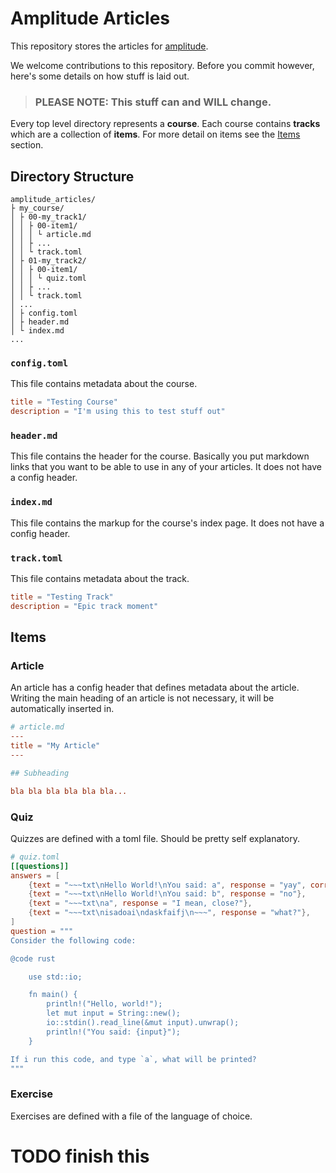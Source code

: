 [amplitude]: https://github.com/aspiringLich/amplitude
[TOML]: https://toml.io/en/

# Amplitude Articles

This repository stores the articles for [amplitude].

We welcome contributions to this repository. Before you commit however, here's some details on how stuff is laid out.

> ### **PLEASE NOTE:** This stuff can and WILL change.

Every top level directory represents a **course**. Each course contains **tracks** which are a collection of **items**. For more detail on items see the [Items](#items) section.

## Directory Structure

```
amplitude_articles/
├ my_course/
│ ├ 00-my_track1/
│ │ ├ 00-item1/
│ │ │ └ article.md
│ │ ├ ...
│ │ └ track.toml
│ ├ 01-my_track2/
│ │ ├ 00-item1/
│ │ │ └ quiz.toml
│ │ ├ ...
│ │ └ track.toml
│ ...
│ ├ config.toml
│ ├ header.md
│ └ index.md
...
```

### `config.toml`

This file contains metadata about the course.

```toml
title = "Testing Course"
description = "I'm using this to test stuff out"
```

### `header.md`

This file contains the header for the course. Basically you put markdown links that you want to be able to use in any of your articles. It does not have a config header.

### `index.md`

This file contains the markup for the course's index page. It does not have a config header.

### `track.toml`

This file contains metadata about the track.

```toml
title = "Testing Track"
description = "Epic track moment"
```

## Items

### Article

An article has a config header that defines metadata about the article. Writing the main heading of an article is not necessary, it will be automatically inserted in.

```toml
# article.md
---
title = "My Article"
---

## Subheading

bla bla bla bla bla bla...
```

### Quiz

Quizzes are defined with a toml file. Should be pretty self explanatory.

````toml
# quiz.toml
[[questions]]
answers = [
    {text = "~~~txt\nHello World!\nYou said: a", response = "yay", correct = true},
    {text = "~~~txt\nHello World!\nYou said: b", response = "no"},
    {text = "~~~txt\na", response = "I mean, close?"},
    {text = "~~~txt\nisadoai\ndaskfaifj\n~~~", response = "what?"},
]
question = """
Consider the following code:

@code rust

    use std::io;

    fn main() {
        println!("Hello, world!");
        let mut input = String::new();
        io::stdin().read_line(&mut input).unwrap();
        println!("You said: {input}");
    }

If i run this code, and type `a`, what will be printed?
"""
````

### Exercise

Exercises are defined with a file of the language of choice.

 # TODO finish this
